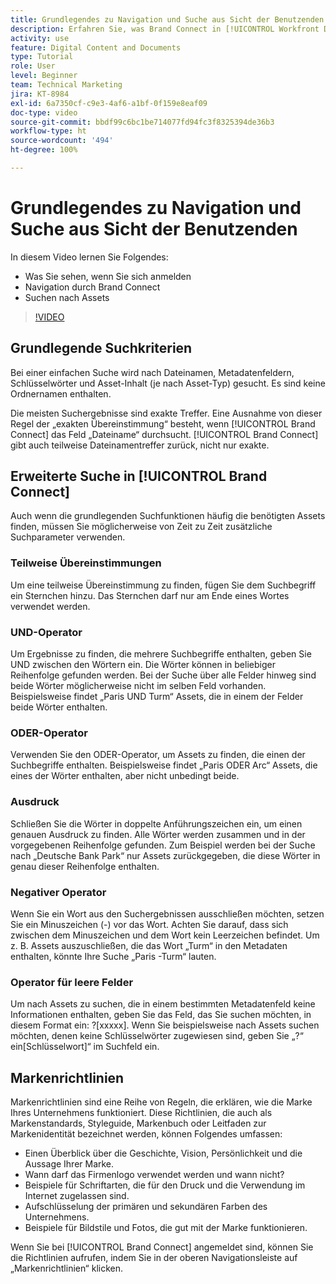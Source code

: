 ```yaml
---
title: Grundlegendes zu Navigation und Suche aus Sicht der Benutzenden
description: Erfahren Sie, was Brand Connect in [!UICONTROL Workfront DAM] ist und wie Sie darin navigieren.
activity: use
feature: Digital Content and Documents
type: Tutorial
role: User
level: Beginner
team: Technical Marketing
jira: KT-8984
exl-id: 6a7350cf-c9e3-4af6-a1bf-0f159e8eaf09
doc-type: video
source-git-commit: bbdf99c6bc1be714077fd94fc3f8325394de36b3
workflow-type: ht
source-wordcount: '494'
ht-degree: 100%

---
```


# Grundlegendes zu Navigation und Suche aus Sicht der Benutzenden

In diesem Video lernen Sie Folgendes:

* Was Sie sehen, wenn Sie sich anmelden
* Navigation durch Brand Connect
* Suchen nach Assets

>[!VIDEO](https://video.tv.adobe.com/v/335246/?quality=12&learn=on&enablevpops=1)

## Grundlegende Suchkriterien

Bei einer einfachen Suche wird nach Dateinamen, Metadatenfeldern, Schlüsselwörter und Asset-Inhalt (je nach Asset-Typ) gesucht. Es sind keine Ordnernamen enthalten.

Die meisten Suchergebnisse sind exakte Treffer. Eine Ausnahme von dieser Regel der „exakten Übereinstimmung“ besteht, wenn [!UICONTROL Brand Connect] das Feld „Dateiname“ durchsucht. [!UICONTROL Brand Connect] gibt auch teilweise Dateinamentreffer zurück, nicht nur exakte.

## Erweiterte Suche in [!UICONTROL Brand Connect]

Auch wenn die grundlegenden Suchfunktionen häufig die benötigten Assets finden, müssen Sie möglicherweise von Zeit zu Zeit zusätzliche Suchparameter verwenden.

### Teilweise Übereinstimmungen

Um eine teilweise Übereinstimmung zu finden, fügen Sie dem Suchbegriff ein Sternchen hinzu. Das Sternchen darf nur am Ende eines Wortes verwendet werden.

### UND-Operator

Um Ergebnisse zu finden, die mehrere Suchbegriffe enthalten, geben Sie UND zwischen den Wörtern ein. Die Wörter können in beliebiger Reihenfolge gefunden werden. Bei der Suche über alle Felder hinweg sind beide Wörter möglicherweise nicht im selben Feld vorhanden. Beispielsweise findet „Paris UND Turm“ Assets, die in einem der Felder beide Wörter enthalten.

### ODER-Operator

Verwenden Sie den ODER-Operator, um Assets zu finden, die einen der Suchbegriffe enthalten. Beispielsweise findet „Paris ODER Arc“ Assets, die eines der Wörter enthalten, aber nicht unbedingt beide.

### Ausdruck

Schließen Sie die Wörter in doppelte Anführungszeichen ein, um einen genauen Ausdruck zu finden. Alle Wörter werden zusammen und in der vorgegebenen Reihenfolge gefunden. Zum Beispiel werden bei der Suche nach „Deutsche Bank Park“ nur Assets zurückgegeben, die diese Wörter in genau dieser Reihenfolge enthalten.

### Negativer Operator

Wenn Sie ein Wort aus den Suchergebnissen ausschließen möchten, setzen Sie ein Minuszeichen (-) vor das Wort. Achten Sie darauf, dass sich zwischen dem Minuszeichen und dem Wort kein Leerzeichen befindet. Um z. B. Assets auszuschließen, die das Wort „Turm“ in den Metadaten enthalten, könnte Ihre Suche „Paris -Turm“ lauten.

### Operator für leere Felder

Um nach Assets zu suchen, die in einem bestimmten Metadatenfeld keine Informationen enthalten, geben Sie das Feld, das Sie suchen möchten, in diesem Format ein: ?[xxxxx]. Wenn Sie beispielsweise nach Assets suchen möchten, denen keine Schlüsselwörter zugewiesen sind, geben Sie „?“ ein[Schlüsselwort]“ im Suchfeld ein.

## Markenrichtlinien

Markenrichtlinien sind eine Reihe von Regeln, die erklären, wie die Marke Ihres Unternehmens funktioniert. Diese Richtlinien, die auch als Markenstandards, Styleguide, Markenbuch oder Leitfaden zur Markenidentität bezeichnet werden, können Folgendes umfassen:

* Einen Überblick über die Geschichte, Vision, Persönlichkeit und die Aussage Ihrer Marke.
* Wann darf das Firmenlogo verwendet werden und wann nicht?
* Beispiele für Schriftarten, die für den Druck und die Verwendung im Internet zugelassen sind.
* Aufschlüsselung der primären und sekundären Farben des Unternehmens.
* Beispiele für Bildstile und Fotos, die gut mit der Marke funktionieren.

Wenn Sie bei [!UICONTROL Brand Connect] angemeldet sind, können Sie die Richtlinien aufrufen, indem Sie in der oberen Navigationsleiste auf „Markenrichtlinien“ klicken.
